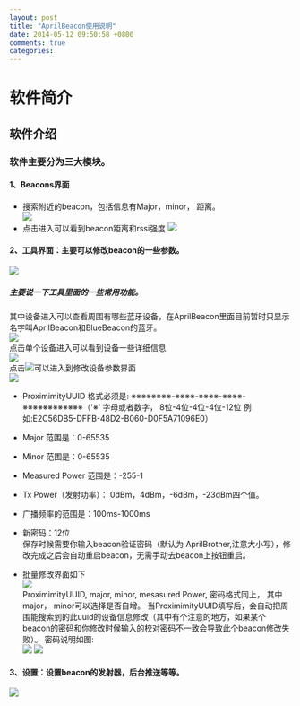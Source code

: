 ```yaml
---
layout: post
title: "AprilBeacon使用说明"
date: 2014-05-12 09:50:58 +0800
comments: true
categories: 
---
```


# 软件简介
## 软件介绍
### 软件主要分为三大模块。 
#### 1、Beacons界面
- 搜索附近的beacon，包括信息有Major，minor， 距离。  
 ![](http://www.markss.cn/images/AprilBeacon/beacons.png) 
- 点击进入可以看到beacon距离和rssi强度
 ![](http://www.markss.cn/images/AprilBeacon/beacon-range/png) 

#### 2、工具界面：主要可以修改beacon的一些参数。 
 ![](http://www.markss.cn/images/AprilBeacon/tools.png)  
##### 主要说一下工具里面的一些常用功能。  
 其中设备进入可以查看周围有哪些蓝牙设备，在AprilBeacon里面目前暂时只显示名字叫AprilBeacon和BlueBeacon的蓝牙。  
 ![](http://www.markss.cn/images/AprilBeacon/tools-devices.png)  
 点击单个设备进入可以看到设备一些详细信息  
 ![](http://www.markss.cn/images/AprilBeacon/devices-detail.png)  
 点击![](http://www.markss.cn/images/AprilBeacon/device-modified-button.png)可以进入到修改设备参数界面  
 ![](http://www.markss.cn/images/AprilBeacon/tools-device-modifiy.png)  
- ProximimityUUID 格式必须是: ※※※※※※※※-※※※※-※※※※-※※※※-※※※※※※※※※※※※（'※' 字母或者数字， 8位-4位-4位-4位-12位 例如:E2C56DB5-DFFB-48D2-B060-D0F5A71096E0）
- Major 范围是：0-65535
- Minor 范围是：0-65535
- Measured Power 范围是：-255-1
- Tx Power（发射功率）： 0dBm，4dBm，-6dBm，-23dBm四个值。
- 广播频率的范围是：100ms-1000ms
- 新密码：12位  
保存时候需要你输入beacon验证密码（默认为 AprilBrother,注意大小写），修改完成之后会自动重启beacon，无需手动去beacon上按钮重启。

- 批量修改界面如下  
 ![](http://www.markss.cn/images/AprilBeacon/tools-configure.png)  
 ProximimityUUID, major, minor, mesasured Power, 密码格式同上， 其中major， minor可以选择是否自增。 当ProximimityUUID填写后，会自动把周围能搜索到的此uuid的设备信息修改（其中有个注意的地方，如果某个beacon的密码和你修改时候输入的校对密码不一致会导致此个beacon修改失败）。
 密码说明如图:  
 ![](http://www.markss.cn/images/AprilBeacon/confirm-password.png)
 ![](http://www.markss.cn/images/AprilBeacon/new-password.png)
    
#### 3、设置：设置beacon的发射器，后台推送等等。
 ![](http://www.markss.cn/images/AprilBeacon/setting.png)
  